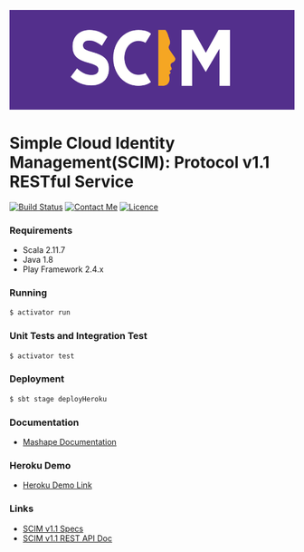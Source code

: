 ![](logo.png?raw=true)
# Simple Cloud Identity Management(SCIM): Protocol v1.1 RESTful Service 

[![Build Status](https://travis-ci.org/soleo/scim-rest.svg?branch=master)](https://travis-ci.org/soleo/scim-rest)
[![Contact Me](https://img.shields.io/badge/Contact-%40soleoshao-green.svg)](https://twitter.com/soleoshao)
[![Licence](https://img.shields.io/badge/Licence-Apache%202-yellow.svg)](https://github.com/soleo/scim-rest/blob/master/LICENSE)

### Requirements

* Scala 2.11.7
* Java 1.8
* Play Framework 2.4.x

### Running

```sh
$ activator run
```
### Unit Tests and Integration Test

```sh
$ activator test
```

### Deployment

```sh
$ sbt stage deployHeroku
```

### Documentation

* [Mashape Documentation](https://market.mashape.com/soleo/scim)

### Heroku Demo

* [Heroku Demo Link](https://pacific-beach-4736.herokuapp.com)


### Links

* [SCIM v1.1 Specs](http://www.simplecloud.info/specs/draft-scim-core-schema-01.html)
* [SCIM v1.1 REST API Doc](http://www.simplecloud.info/specs/draft-scim-api-01.html)

